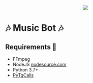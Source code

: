 <p  align="center">
  <img src="https://telegra.ph/file/a183ccca13622e53c2c10.jpg">
</p>


<h1 align="centre">🎶 Music Bot 🎶</h1>

## Requirements 📝

- FFmpeg
- NodeJS [nodesource.com](https://nodesource.com/)
- Python 3.7+
- [PyTgCalls](https://github.com/pytgcalls/pytgcalls)
